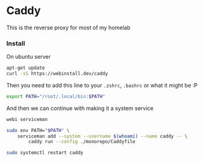 # Caddy
This is the reverse proxy for most of my homelab

### Install
On ubuntu server

```sh
apt-get update
curl -sS https://webinstall.dev/caddy
```

Then you need to add this line to your `.zshrc`, `.bashrc` or what it might be :P
```sh
export PATH="/root/.local/bin:$PATH"
```

And then we can continue with making it a system service
```sh
webi serviceman

sudo env PATH="$PATH" \
    serviceman add --system --username $(whoami) --name caddy -- \
        caddy run --config ./monorepo/Caddyfile

sudo systemctl restart caddy
```
